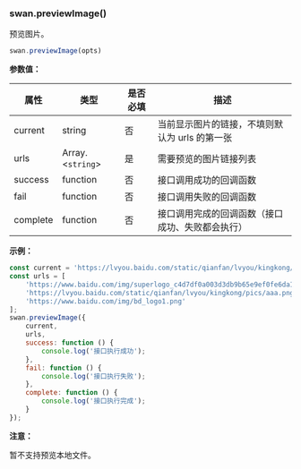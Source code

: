 ### swan.previewImage()

预览图片。

```js
swan.previewImage(opts)
```

**参数值：**

|属性|类型|是否必填|描述|
|-|-|-|-|
|current|string|否|当前显示图片的链接，不填则默认为 urls 的第一张|
|urls|Array.<`string`>|是|需要预览的图片链接列表|
|success|function|否|接口调用成功的回调函数|
|fail|function|否|接口调用失败的回调函数|
|complete|function|否|接口调用完成的回调函数（接口成功、失败都会执行）|

**示例：**

```js
const current = 'https://lvyou.baidu.com/static/qianfan/lvyou/kingkong/pics/aaa.png';
const urls = [
    'https://www.baidu.com/img/superlogo_c4d7df0a003d3db9b65e9ef0fe6da1ec.png',
    'https://lvyou.baidu.com/static/qianfan/lvyou/kingkong/pics/aaa.png',
    'https://www.baidu.com/img/bd_logo1.png'
];
swan.previewImage({
    current,
    urls,
    success: function () {
        console.log('接口执行成功');
    },
    fail: function () {
        console.log('接口执行失败');
    },
    complete: function () {
        console.log('接口执行完成');
    }
});
```

**注意：**

暂不支持预览本地文件。